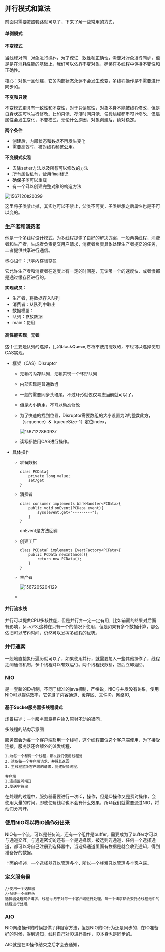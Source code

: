 ## 并行模式和算法

前面只需要按照套路就可以了，下来了解一些常用的方式，

#### 单例模式

#### 不变模式

当线程对同一对象进行操作，为了保证一致性和正确性，需要对对象进行同步，但是是在消耗性能的基础上，我们可以依靠不变对象，确保在多线程中保持不变性和正确性。

核心：对象一旦创建，它的内部状态永远不会发生改变，多线程操作是不需要进行同步的。

**不变和只读**

不变模式更具有一致性和不变性，对于只读属性，对象本身不能被线程修改，但是自身状态可以进行修改。比如只读，存活时间只读，任何线程都币可以修改，但是属性会发生变化，不变模式，无论什么原因，对象创建后，绝对稳定。

**两个条件**

- 创建后，内部状态和数据不再发生变化
- 需要高效时，被对线程频繁公用。

**不变模式实现**

- 去除setter方法以及所有可以修改的方法
- 所有属性私有，使用final标记
- 确保子类可以重载
- 有一个可以创建完整对象的构造方法

![1567120820099](phto/1567120820099.png)

这里将子类禁止掉，其实也可以不禁止，父类不可变，子类继承之后属性也是不可以变的。

### 生产者和消费者

他是一个多线程设计模式，为多线程提供了良好的解决方案，一般两类线程，消费者和生产者。生成者负责提交用户请求，消费者负责具体处理生产者提交的任务，二者提供共享进行通信。

核心组件：共享内存缓存区

它允许生产者和消费者在速度上有一定的时间差，无论哪一个的速度快，或者慢都是通过缓存区进行的。

**实现成员：**

- 生产者，将数据存入队列
- 消费者：从队列中取出
- 数据模型：
- 队列：存放数据
- main：使用

#### 高性能实现，无锁

这个主要是队列的选择，比如blockQueue,它将不使用高效的，不过可以选择使用CAS实现，

- 框架（CAS）Disruptor

  - 无锁的内存队列，无锁实现一个环形队列

  - 内部实现是普通数组

  - 一般的需要同步头和尾，不过环形就仅仅考虑当前就可以了。

  - 但是大小确定，不可以动态修改

  - 为了快速的找到位置，Disruptor需要数组的大小设置为2的整数此方，（sequence）&（queueSize-1）定位index，

    ![1567122860937](phto/1567122860937.png)

  - 读写都使用CAS进行操作。

- 具体操作

  - 准备数据

    ```
    class PCData{
        private long value;
        set/get
    }
    ```

    

  - 消费者

    ```
    class consumer implements WarkHandler<PCData>{
        public void onEvent(PCData event){
            syso(event.get+"---------");
        }
    }
    ```

    onEvent是方法回调

    

  - 创建工厂

    ```
    class PCDataF implements EventFactory<PCFata>{
        public PCData newIntance(){
            return new PCData();
        }
    }
    ```

    

  - 生产者

    ![1567205204129](phto/1567205204129.png)

  - 


#### 并行流水线

并行可以提供CPU多核性能，但是并行并一定一定有用，比如前面的结果对后面有影响，(a+v)^3,这种在只有一个的情况下使用，但是如果有多个数据计算，那么依旧可以节约时间，仍然可以发挥多线程的优势。

### 并行速索

一般地直接执行遍历就可以了，如果使用并行，就需要加入一些其他操作了，线程之间通信机制。多个线程可以有效运行。两个线程找数据，然后立即返回。



### NIO

是一套新的IO机制，不同于标准的java机制，严格说，NIO与并发没有关系，使用NIO可以提供效率，它包含了内容通道、缓存区、文件IO，网络IO,

#### 基于Socket服务器多线程模式

场景描述：一个服务器将用户输入原封不动的返回。

多线程的结构示意图

服务器会为每一个客户端启用一个线程，这个线程置位这个客户端使用，为了接受连接，服务器还会额外的派发线程、

```
1.为每一个都有一个线程，那么我们使用线程池
2，读取每一个客户端请求，并将其返回
3，主线程监听客户端的请求，创建服务线程。
```

```
客户端
1.连接监听端口
2.发送字符串
```

在处理的过程中，服务器需要进行一次IO，操作，但是IO操作又是费时操作，会使用大量的时间，即使使用线程也不会有什么效果，所以我们就需要通过NIO，将他们分离开。



### 使用NIO可以将IO操作分出来

NIO有一个流，可以是任何流，还有一个组件是buffer，需要成为了buffer才可以与通道交互，与通道密切的还有一个是选择器，被选则的通道，任何一个选择通道，都可以将自己注册到选择器中，当选择通道里面有数据是就会收到通知，得到准备好的数据。

上面的描述，一个选择器可以管理多个，所以一个线程可以管理多个客户端。

### 定义服务器

```
//使用一个选择器
//创建一个线程池
选择器处理网络请求，线程tp用于对每一个客户端进行处理，每一个请求都会委托给线程池中的线程进行处理。
```

### AIO

NIO网络操作的时候提供了非阻塞方法，但是NIO的IO行为还是同步的，在IO准备好的时候，得到通知，线程自己对IO进行操作，IO本身也是同步的。

AIO就是在IO操作结束之后才会去通知，

























































































































